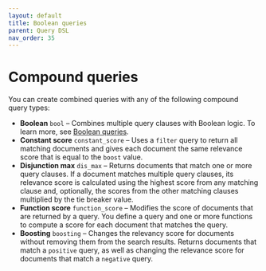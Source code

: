 ```yaml
---
layout: default
title: Boolean queries
parent: Query DSL
nav_order: 35
---
```


# Compound queries

You can create combined queries with any of the following compound query types:

 - **Boolean** `bool` – Combines multiple query clauses with Boolean logic. To learn more, see [Boolean queries]({{site.url}}{{site.baseurl}}/opensearch/query-dsl/bool/).
 - **Constant score** `constant_score` – Uses a `filter` query to return all matching documents and gives each document the same relevance score that is equal to the `boost` value.
- **Disjunction max** `dis_max` – Returns documents that match one or more query clauses. If a document matches multiple query clauses, its relevance score is calculated using the highest score from any matching clause and, optionally, the scores from the other matching clauses multiplied by the tie breaker value.
- **Function score** `function_score` – Modifies the score of documents that are returned by a query. You define a query and one or more functions to compute a score for each document that matches the query.
- **Boosting** `boosting` – Changes the relevancy score for documents without removing them from the search results. Returns documents that match a `positive` query, as well as changing the relevance score for documents that match a `negative` query.